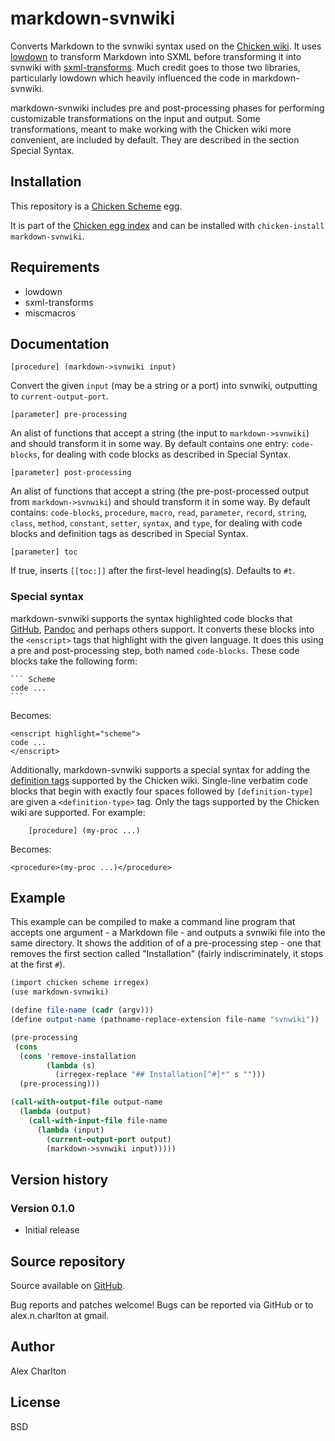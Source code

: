 # markdown-svnwiki
Converts Markdown to the svnwiki syntax used on the [Chicken wiki](https://wiki.call-cc.org/edit-help). It uses [lowdown](http://wiki.call-cc.org/eggref/4/lowdown) to transform Markdown into SXML before transforming it into svnwiki with [sxml-transforms](http://wiki.call-cc.org/eggref/4/sxml-transforms). Much credit goes to those two libraries, particularly lowdown which heavily influenced the code in markdown-svnwiki.

markdown-svnwiki includes pre and post-processing phases for performing customizable transformations on the input and output. Some transformations, meant to make working with the Chicken wiki more convenient, are included by default. They are described in the section Special Syntax.

## Installation
This repository is a [Chicken Scheme](http://call-cc.org/) egg.

It is part of the [Chicken egg index](http://wiki.call-cc.org/chicken-projects/egg-index-4.html) and can be installed with `chicken-install markdown-svnwiki`.

## Requirements
* lowdown
* sxml-transforms
* miscmacros

## Documentation

    [procedure] (markdown->svnwiki input)

Convert the given `input` (may be a string or a port) into svnwiki, outputting to `current-output-port`.

    [parameter] pre-processing

An alist of functions that accept a string (the input to `markdown->svnwiki`) and should transform it in some way. By default contains one entry: `code-blocks`, for dealing with code blocks as described in Special Syntax.

    [parameter] post-processing
An alist of functions that accept a string (the pre-post-processed output from `markdown->svnwiki`) and should transform it in some way. By default contains: `code-blocks`, `procedure`, `macro`, `read`, `parameter`, `record`, `string`, `class`, `method`, `constant`, `setter`, `syntax`, and `type`, for dealing with code blocks and definition tags as described in Special Syntax.

    [parameter] toc

If true, inserts `[[toc:]]` after the first-level heading(s). Defaults to `#t`.

### Special syntax
markdown-svnwiki supports the syntax highlighted code blocks that [GitHub](help.github.com/articles/github-flavored-markdown#syntax-highlighting), [Pandoc](http://johnmacfarlane.net/pandoc/README.html#fenced-code-blocks) and perhaps others support. It converts these blocks into the `<enscript>` tags that highlight with the given language. It does this using a pre and post-processing step, both named `code-blocks`. These code blocks take the following form:

    ``` Scheme
    code ...
    ```

Becomes:

    <enscript highlight="scheme">
    code ...
    </enscript>

Additionally, markdown-svnwiki supports a special syntax for adding the [definition tags](https://wiki.call-cc.org/edit-help#extensions-for-chicken-documentation) supported by the Chicken wiki. Single-line verbatim code blocks that begin with exactly four spaces followed by `[definition-type]` are given a `<definition-type>` tag. Only the tags supported by the Chicken wiki are supported. For example:

        [procedure] (my-proc ...)

Becomes:

    <procedure>(my-proc ...)</procedure>

## Example
This example can be compiled to make a command line program that accepts one argument - a Markdown file - and outputs a svnwiki file into the same directory. It shows the addition of of a pre-processing step - one that removes the first section called "Installation" (fairly indiscriminately, it stops at the first `#`).

``` Scheme
(import chicken scheme irregex)
(use markdown-svnwiki)

(define file-name (cadr (argv)))
(define output-name (pathname-replace-extension file-name "svnwiki"))

(pre-processing
 (cons
  (cons 'remove-installation
        (lambda (s)
          (irregex-replace "## Installation[^#]*" s "")))
  (pre-processing)))

(call-with-output-file output-name
  (lambda (output)
    (call-with-input-file file-name
      (lambda (input)
        (current-output-port output)
        (markdown->svnwiki input)))))
```

## Version history
### Version 0.1.0
* Initial release

## Source repository
Source available on [GitHub](https://github.com/AlexCharlton/markdown-svnwiki).

Bug reports and patches welcome! Bugs can be reported via GitHub or to alex.n.charlton at gmail.

## Author
Alex Charlton

## License
BSD

